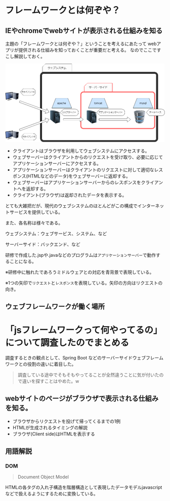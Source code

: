 # フレームワークとは何ぞや？

## IEやchromeでwebサイトが表示される仕組みを知る

主題の「フレームワークとは何ぞや？」ということを考えるにあたって
webアプリが提供される仕組みを知っておくことが重要だと考える。
なのでここですこし解説しておく。

![](./img/architecture_sample.png)

- クライアントはブラウザを利用してウェブシステムにアクセスする。
- ウェブサーバーはクライアントからのリクエストを受け取り、必要に応じてアプリケーションサーバーにアクセスする。
- アプリケーションサーバーはクライアントのリクエストに対して適切なレスポンス(HTMLなどのデータ)をウェブサーバーに返却する。
- ウェブサーバーはアプリケーションサーバーからのレスポンスをクライアントへを返却する。
- クライアント(ブラウザ)は返却されたデータを表示する。 

とても大雑把だが、現代のウェブシステムのほとんどがこの構成でインターネットサービスを提供している。

また、各名称は様々である。

ウェブシステム：ウェブサービス、システム、など

サーバーサイド：バックエンド、など

研修で作成した.jspや.javaなどのプログラムは`アプリケーションサーバー`で動作することになる。

※研修中に触れたであろうミドルウェアとの対応を青背景で表現している。

※1つの矢印で`リクエスト`と`レスポンス`を表現している。矢印の方向はリクエストの向き。


## ウェブフレームワークが働く場所



# 「jsフレームワークって何やってるの」について調査したのでまとめる

調査するときの観点として、Spring Boot などのサーバーサイドウェブフレームワークとの役割の違いに着目した。

> 調査している途中でそもそもやってることが全然違うことに気が付いたので違いを探すことはやめた。w

## webサイトのページがブラウザで表示される仕組みを知る。

- ブラウザからリクエストを投げて帰ってくるまでの1例
- HTMLが生成されるタイミングの解説
- ブラウザ(Client side)はHTMLを表示する

## 用語解説
### DOM

> Document Object Model

HTMLの各タグの入れ子構造を階層構造として表現したデータモデルjavascriptなどで扱えるようにするために変換している。



